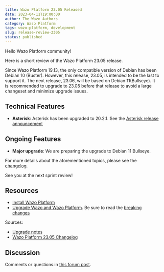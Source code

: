 ```yaml
---
title: Wazo Platform 23.05 Released
date: 2023-04-11T19:00:00
author: The Wazo Authors
category: Wazo Platform
tags: wazo-platform, development
slug: release-review-2305
status: published
---
```


Hello Wazo Platform community!

Here is a short review of the Wazo Platform 23.05 release.

Since Wazo Platform 19.13, the only compatible version of Debian has been Debian 10 (Buster). However, this release, 23.05, is intended to be the last to support it.
The next release, 23.06, will be based on Debian 11(Bullseye).
It is recommended to upgrade to 23.05 before that release to avoid a large changeset and minimize upgrade issues.

## Technical Features

- **Asterisk**: Asterisk has been upgraded to 20.2.1. See the [Asterisk release announcement](https://www.asterisk.org/asterisk-news/asterisk-20-2-1-now-available/)

## Ongoing Features

- **Major upgrade**: We are preparing the upgrade to Debian 11 Bullseye.

For more details about the aforementioned topics, please see the [changelog](https://wazo-dev.atlassian.net/issues/?jql=project%3DWAZO%20AND%20fixVersion%3D23.05).

See you at the next sprint review!

## Resources

- [Install Wazo Platform](/use-cases)
- [Upgrade Wazo and Wazo Platform](/uc-doc/upgrade/). Be sure to read the
  [breaking changes](/uc-doc/upgrade/upgrade_notes#23-05)

Sources:

- [Upgrade notes](/uc-doc/upgrade/upgrade_notes#23-05)
- [Wazo Platform 23.05 Changelog](https://wazo-dev.atlassian.net/issues/?jql=project%3DWAZO%20AND%20fixVersion%3D23.05)

## Discussion

Comments or questions in
[this forum post](https://wazo-platform.discourse.group/t/blog-wazo-platform-23-05-released).
